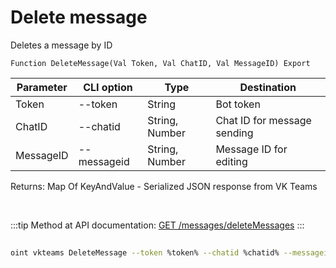 ﻿---
sidebar_position: 4
---

# Delete message
 Deletes a message by ID



`Function DeleteMessage(Val Token, Val ChatID, Val MessageID) Export`

 | Parameter | CLI option | Type | Destination |
 |-|-|-|-|
 | Token | --token | String | Bot token |
 | ChatID | --chatid | String, Number | Chat ID for message sending |
 | MessageID | --messageid | String, Number | Message ID for editing |

 
 Returns: Map Of KeyAndValue - Serialized JSON response from VK Teams

<br/>

:::tip
Method at API documentation: [GET /messages/deleteMessages](https://teams.vk.com/botapi/#/messages/get_messages_deleteMessages)
:::
<br/>


	


```sh title="CLI command example"
 
oint vkteams DeleteMessage --token %token% --chatid %chatid% --messageid %messageid%

```


